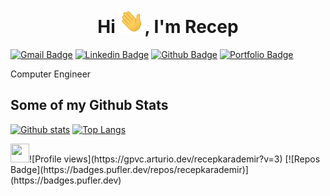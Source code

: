 <h1 align="center">Hi <img src="https://raw.githubusercontent.com/ABSphreak/ABSphreak/master/gifs/Hi.gif" width="40px" />, I'm Recep</h1>

[![Gmail Badge](https://img.shields.io/badge/-recepkarademir0018@gmail.com-c14438?style=flat&logo=Gmail&logoColor=white&link=mailto:recepkarademir0018@gmail.com)](mailto:recepkarademir0018@gmail.com) 
[![Linkedin Badge](https://img.shields.io/badge/-recepkarademir-0072b1?style=flat&logo=Linkedin&logoColor=white&link=https://www.linkedin.com/in/recepkarademir/)](https://www.linkedin.com/in/recepkarademir/) [![Github Badge](https://img.shields.io/badge/-recepkarademir-grey?style=flat&logo=github&logoColor=white&link=https://github.com/recepkarademir/)](https://www.github.com/recepkarademir/) 
[![Portfolio Badge](https://img.shields.io/badge/portfolio-web-blue?style=flat&link=recepkarademir.github.io/)](recepkarademir.github.io/) <p align='left'>Computer Engineer</p>
## Some of my Github Stats
[![Github stats](https://github-readme-stats.vercel.app/api?username=recepkarademir&show_icons=true&include_all_commits=true)](https://github.com/recepkarademir/github-readme-stats)
[![Top Langs](https://github-readme-stats.vercel.app/api/top-langs/?username=recepkarademir&layout=compact)](https://github.com/recepkarademir/github-readme-stats)

<!---
recepkarademir/recepkarademir is a ✨ special ✨ repository because its `README.md` (this file) appears on your GitHub profile.
You can click the Preview link to take a look at your changes.
---><!-- Profile Views Counter -->
<div><img src="https://cultofthepartyparrot.com/parrots/hd/githubparrot.gif" width="30" height="30"/>![Profile views](https://gpvc.arturio.dev/recepkarademir?v=3)
[![Repos Badge](https://badges.pufler.dev/repos/recepkarademir)](https://badges.pufler.dev) </div>

